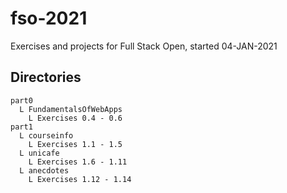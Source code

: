 # fso-2021
Exercises and projects for Full Stack Open, started 04-JAN-2021

## Directories

```
part0
  L FundamentalsOfWebApps
    L Exercises 0.4 - 0.6
part1
  L courseinfo
    L Exercises 1.1 - 1.5
  L unicafe
    L Exercises 1.6 - 1.11
  L anecdotes
    L Exercises 1.12 - 1.14
```
